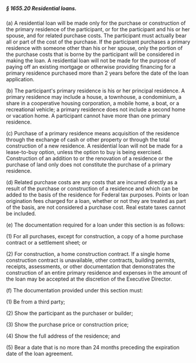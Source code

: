 ##### § 1655.20 Residential loans. #####

(a) A residential loan will be made only for the purchase or construction of the primary residence of the participant, or for the participant and his or her spouse, and for related purchase costs. The participant must actually bear all or part of the cost of the purchase. If the participant purchases a primary residence with someone other than his or her spouse, only the portion of the purchase costs that is borne by the participant will be considered in making the loan. A residential loan will not be made for the purpose of paying off an existing mortgage or otherwise providing financing for a primary residence purchased more than 2 years before the date of the loan application.

(b) The participant's primary residence is his or her principal residence. A primary residence may include a house, a townhouse, a condominium, a share in a cooperative housing corporation, a mobile home, a boat, or a recreational vehicle; a primary residence does not include a second home or vacation home. A participant cannot have more than one primary residence.

(c) Purchase of a primary residence means acquisition of the residence through the exchange of cash or other property or through the total construction of a new residence. A residential loan will not be made for a lease-to-buy option, unless the option to buy is being exercised. Construction of an addition to or the renovation of a residence or the purchase of land only does not constitute the purchase of a primary residence.

(d) Related purchase costs are any costs that are incurred directly as a result of the purchase or construction of a residence and which can be added to the basis of the residence for Federal tax purposes. Points or loan origination fees charged for a loan, whether or not they are treated as part of the basis, are not considered a purchase cost. Real estate taxes cannot be included.

(e) The documentation required for a loan under this section is as follows:

(1) For all purchases, except for construction, a copy of a home purchase contract or a settlement sheet; or

(2) For construction, a home construction contract. If a single home construction contract is unavailable, other contracts, building permits, receipts, assessments, or other documentation that demonstrates the construction of an entire primary residence and expenses in the amount of the loan may be accepted at the discretion of the Executive Director.

(f) The documentation provided under this section must:

(1) Be from a third party;

(2) Show the participant as the purchaser or builder;

(3) Show the purchase price or construction price;

(4) Show the full address of the residence; and

(5) Bear a date that is no more than 24 months preceding the expiration date of the loan agreement.
